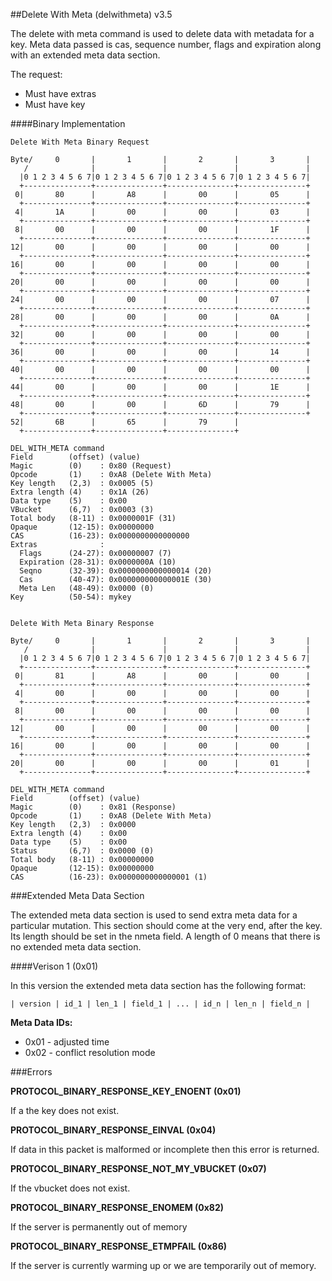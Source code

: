 
##Delete With Meta (delwithmeta) v3.5

The delete with meta command is used to delete data with metadata for a key. Meta data passed is cas, sequence number, flags and expiration along with an extended meta data section.

The request:

* Must have extras
* Must have key

####Binary Implementation

    Delete With Meta Binary Request

    Byte/     0       |       1       |       2       |       3       |
       /              |               |               |               |
      |0 1 2 3 4 5 6 7|0 1 2 3 4 5 6 7|0 1 2 3 4 5 6 7|0 1 2 3 4 5 6 7|
      +---------------+---------------+---------------+---------------+
     0|       80      |       A8      |       00      |       05      |
      +---------------+---------------+---------------+---------------+
     4|       1A      |       00      |       00      |       03      |
      +---------------+---------------+---------------+---------------+
     8|       00      |       00      |       00      |       1F      |
      +---------------+---------------+---------------+---------------+
    12|       00      |       00      |       00      |       00      |
      +---------------+---------------+---------------+---------------+
    16|       00      |       00      |       00      |       00      |
      +---------------+---------------+---------------+---------------+
    20|       00      |       00      |       00      |       00      |
      +---------------+---------------+---------------+---------------+
    24|       00      |       00      |       00      |       07      |
      +---------------+---------------+---------------+---------------+
    28|       00      |       00      |       00      |       0A      |
      +---------------+---------------+---------------+---------------+
    32|       00      |       00      |       00      |       00      |
      +---------------+---------------+---------------+---------------+
    36|       00      |       00      |       00      |       14      |
      +---------------+---------------+---------------+---------------+
    40|       00      |       00      |       00      |       00      |
      +---------------+---------------+---------------+---------------+
    44|       00      |       00      |       00      |       1E      |
      +---------------+---------------+---------------+---------------+
    48|       00      |       00      |       6D      |       79      |
      +---------------+---------------+---------------+---------------+
    52|       6B      |       65      |       79      |
      +---------------+---------------+---------------+

    DEL_WITH_META command
    Field        (offset) (value)
    Magic        (0)    : 0x80 (Request)
    Opcode       (1)    : 0xA8 (Delete With Meta)
    Key length   (2,3)  : 0x0005 (5)
    Extra length (4)    : 0x1A (26)
    Data type    (5)    : 0x00
    VBucket      (6,7)  : 0x0003 (3)
    Total body   (8-11) : 0x0000001F (31)
    Opaque       (12-15): 0x00000000
    CAS          (16-23): 0x0000000000000000
    Extras              :
      Flags      (24-27): 0x00000007 (7)
      Expiration (28-31): 0x0000000A (10)
      Seqno      (32-39): 0x0000000000000014 (20)
      Cas        (40-47): 0x000000000000001E (30)
      Meta Len   (48-49): 0x0000 (0)
    Key          (50-54): mykey


    Delete With Meta Binary Response

    Byte/     0       |       1       |       2       |       3       |
       /              |               |               |               |
      |0 1 2 3 4 5 6 7|0 1 2 3 4 5 6 7|0 1 2 3 4 5 6 7|0 1 2 3 4 5 6 7|
      +---------------+---------------+---------------+---------------+
     0|       81      |       A8      |       00      |       00      |
      +---------------+---------------+---------------+---------------+
     4|       00      |       00      |       00      |       00      |
      +---------------+---------------+---------------+---------------+
     8|       00      |       00      |       00      |       00      |
      +---------------+---------------+---------------+---------------+
    12|       00      |       00      |       00      |       00      |
      +---------------+---------------+---------------+---------------+
    16|       00      |       00      |       00      |       00      |
      +---------------+---------------+---------------+---------------+
    20|       00      |       00      |       00      |       01      |
      +---------------+---------------+---------------+---------------+

    DEL_WITH_META command
    Field        (offset) (value)
    Magic        (0)    : 0x81 (Response)
    Opcode       (1)    : 0xA8 (Delete With Meta)
    Key length   (2,3)  : 0x0000
    Extra length (4)    : 0x00
    Data type    (5)    : 0x00
    Status       (6,7)  : 0x0000 (0)
    Total body   (8-11) : 0x00000000
    Opaque       (12-15): 0x00000000
    CAS          (16-23): 0x0000000000000001 (1)


###Extended Meta Data Section

The extended meta data section is used to send extra meta data for a particular mutation. This section should come at the very end, after the key. Its length should be set in the nmeta field. A length of 0 means that there is no extended meta data section.

####Verison 1 (0x01)

In this version the extended meta data section has the following format:

    | version | id_1 | len_1 | field_1 | ... | id_n | len_n | field_n |

**Meta Data IDs:**

* 0x01 - adjusted time
* 0x02 - conflict resolution mode


###Errors

**PROTOCOL_BINARY_RESPONSE_KEY_ENOENT (0x01)**

If a the key does not exist.

**PROTOCOL_BINARY_RESPONSE_EINVAL (0x04)**

If data in this packet is malformed or incomplete then this error is returned.

**PROTOCOL_BINARY_RESPONSE_NOT_MY_VBUCKET (0x07)**

If the vbucket does not exist.

**PROTOCOL_BINARY_RESPONSE_ENOMEM (0x82)**

If the server is permanently out of memory

**PROTOCOL_BINARY_RESPONSE_ETMPFAIL (0x86)**

If the server is currently warming up or we are temporarily out of memory.

